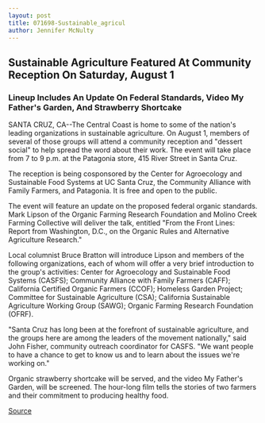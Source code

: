 ```yaml
---
layout: post
title: 071698-Sustainable_agricul
author: Jennifer McNulty
---
```


## Sustainable Agriculture Featured At Community Reception On Saturday, August 1

### Lineup Includes An Update On Federal Standards, Video My Father's Garden, And Strawberry Shortcake

SANTA CRUZ, CA--The Central Coast is home to some of the nation's leading organizations in sustainable agriculture. On August 1, members of several of those groups will attend a community reception and "dessert social" to help spread the word about their work. The event will take place from 7 to 9 p.m. at the Patagonia store, 415 River Street in Santa Cruz.

The reception is being cosponsored by the Center for Agroecology and Sustainable Food Systems at UC Santa Cruz, the Community Alliance with Family Farmers, and Patagonia. It is free and open to the public.

The event will feature an update on the proposed federal organic standards. Mark Lipson of the Organic Farming Research Foundation and Molino Creek Farming Collective will deliver the talk, entitled "From the Front Lines: Report from Washington, D.C., on the Organic Rules and Alternative Agriculture Research."

Local columnist Bruce Bratton will introduce Lipson and members of the following organizations, each of whom will offer a very brief introduction to the group's activities: Center for Agroecology and Sustainable Food Systems (CASFS); Community Alliance with Family Farmers (CAFF); California Certified Organic Farmers (CCOF); Homeless Garden Project; Committee for Sustainable Agriculture (CSA); California Sustainable Agriculture Working Group (SAWG); Organic Farming Research Foundation (OFRF).

"Santa Cruz has long been at the forefront of sustainable agriculture, and the groups here are among the leaders of the movement nationally," said John Fisher, community outreach coordinator for CASFS. "We want people to have a chance to get to know us and to learn about the issues we're working on."

Organic strawberry shortcake will be served, and the video My Father's Garden, will be screened. The hour-long film tells the stories of two farmers and their commitment to producing healthy food.

[Source](http://www1.ucsc.edu/news_events/press_releases/archive/98-99/07-98/071698-Sustainable_agricul.html "Permalink to 071698-Sustainable_agricul")